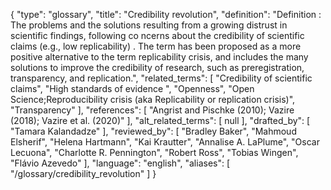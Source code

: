 {
    "type": "glossary",
    "title": "Credibility revolution",
    "definition": "Definition :  The problems and the solutions resulting from a growing distrust in scientific findings, following co ncerns about the credibility of scientific claims (e.g., low replicability) . The term has been proposed as a more positive alternative to the term replicability crisis, and includes the many solutions to improve the credibility of research, such as preregistration, transparency, and replication.",
    "related_terms": [
        "Credibility of scientific claims",
        "High standards of evidence ",
        "Openness",
        "Open Science;Reproducibility crisis (aka Replicability or replication crisis)",
        "Transparency"
    ],
    "references": [
        "Angrist and Pischke (2010); Vazire (2018); Vazire et al. (2020)"
    ],
    "alt_related_terms": [
        null
    ],
    "drafted_by": [
        "Tamara Kalandadze"
    ],
    "reviewed_by": [
        "Bradley Baker",
        "Mahmoud Elsherif",
        "Helena Hartmann",
        "Kai Krautter",
        "Annalise A. LaPlume",
        "Oscar Lecuona",
        "Charlotte R. Pennington",
        "Robert Ross",
        "Tobias Wingen",
        "Flávio Azevedo"
    ],
    "language": "english",
    "aliases": [
        "/glossary/credibility_revolution"
    ]
}
